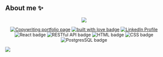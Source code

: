 ## About me ✨
<p align="center">
  <a href="https://courcollabs.com/"><img src="https://readme-typing-svg.demolab.com/?lines=Hi %F0%9F%91%8B I'm+Courey!+Nice+to+meet+you&font=Dancing+Script&size=40&center=true&width=550&height=70"/></a>
</p>

<p align="center">
  <a href="https://courcollabs.com/"><img alt="Copywriting portfolio page" src="https://img.shields.io/badge/my%20corporate-portfolio-61DAFB?style=flat" /></a>
  <a href="https://github.com/courjimen" target="_blank" rel="noopener noreferrer"><img src="https://img.shields.io/badge/built_with-love-red" alt="built with love badge" /></a>
  <a href="https://linkedin.com/in/coureyjimenez" target="_blank" rel="noopener noreferrer"><img src="https://img.shields.io/badge/connect_on-LinkedIn-yellow" alt="LinkedIn Profile" /></a>
<br/>
<a><img src="https://img.shields.io/badge/proficient-React-green" alt="React badge" /></a>
<a><img src="https://img.shields.io/badge/proficient-RESTful_API-blueviolet" alt="RESTful API badge" /></a>
<a><img src="http://img.shields.io/badge/advanced-HTML-pink" alt="HTML badge"/></a>
<a><img src="https://img.shields.io/badge/advanced-CSS-orange.svg?style=flat" alt="CSS badge" /></a>
<a><img src="https://img.shields.io/badge/proficient-PostgreSQL-blue" alt="PostgresSQL badge"/></a> 
</p>

<picture>
<source
  srcset="https://github-readme-stats.vercel.app/api?username=courjimen&show_icons=true&title_color=B67233&bg_color=000000&text_color=ffffff&icon_color=FFD700&hide_border=true&langs_count=8"
  media="(prefers-color-scheme: dark)"
/>
<source
  srcset="https://github-readme-stats.vercel.app/api?username=courjimen&show_icons=true&bg_color=ffd6e6&text_color=B67233&title_color=B67233&icon_color=89CEEB&hide_border=true"
  media="(prefers-color-scheme: light), (prefers-color-scheme: no-preference)"
/>
<img src="https://github-readme-stats.vercel.app/api?username=courjimen&show_icons=true" />
</picture>
<!--
**courjimen/courjimen** is a ✨ _special_ ✨ repository because its `README.md` (this file) appears on your GitHub profile.

Here are some ideas to get you started:

- 🔭 I’m currently working on ...
- 🌱 I’m currently learning ...
- 👯 I’m looking to collaborate on ...
- 🤔 I’m looking for help with ...
- 💬 Ask me about ...
- 📫 How to reach me: ...
- 😄 Pronouns: ...
- ⚡ Fun fact: ...
-->
